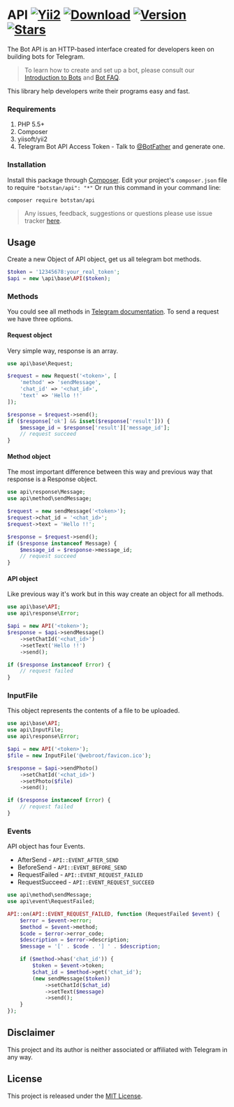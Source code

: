 # API [![Yii2](https://img.shields.io/badge/framework-yii2-green.svg?style=for-the-badge)](http://www.yiiframework.com/) [![Download](https://img.shields.io/packagist/dt/botstan/API.svg?style=for-the-badge)](https://github.com/botstan/API) [![Version](https://img.shields.io/badge/version-V3.4-blue.svg?style=for-the-badge)](https://packagist.org/packages/botstan/API) [![Stars](https://img.shields.io/github/stars/botstan/API.svg?style=for-the-badge&label=Like)](https://github.com/botstan/API)
The Bot API is an HTTP-based interface created for developers keen on building bots for Telegram.
> To learn how to create and set up a bot, please consult our [Introduction to Bots](https://core.telegram.org/bots) and [Bot FAQ](https://core.telegram.org/bots/faq).


This library help developers write their programs easy and fast.

### Requirements
1. PHP 5.5+
2. Composer
3. yiisoft/yii2
4. Telegram Bot API Access Token - Talk to [@BotFather](https://t.me/botfather) and generate one.

### Installation
Install this package through [Composer](https://getcomposer.org/). Edit your project's `composer.json` file to require `"botstan/api": "*"` Or run this command in your command line:
```
composer require botstan/api
```

> Any issues, feedback, suggestions or questions please use issue tracker [here](https://github.com/botstan/API/issues).

## Usage
Create a new Object of API object, get us all telegram bot methods.
```php
$token = '12345678:your_real_token';
$api = new \api\base\API($token);
```

### Methods
You could see all methods in [Telegram documentation](https://core.telegram.org/bots/api). To send a request we have three options.

#### Request object
Very simple way, response is an array.
```php
use api\base\Request;

$request = new Request('<token>', [
    'method' => 'sendMessage',
    'chat_id' => '<chat_id>',
    'text' => 'Hello !!'
]);

$response = $request->send();
if ($response['ok'] && isset($response['result'])) {
    $message_id = $response['result']['message_id'];
    // request succeed
}
```

#### Method object
The most important difference between this way and previous way that response is a Response object.
```php
use api\response\Message;
use api\method\sendMessage;

$request = new sendMessage('<token>');
$request->chat_id = '<chat_id>';
$request->text = 'Hello !!';

$response = $request->send();
if ($response instanceof Message) {
    $message_id = $response->message_id;
    // request succeed
}
```

#### API object
Like previous way it's work but in this way create an object for all methods.
```php
use api\base\API;
use api\response\Error;

$api = new API('<token>');
$response = $api->sendMessage()
    ->setChatId('<chat_id>')
    ->setText('Hello !!')
    ->send();

if ($response instanceof Error) {
    // request failed
}
```

### InputFile
This object represents the contents of a file to be uploaded.
```php
use api\base\API;
use api\InputFile;
use api\response\Error;

$api = new API('<token>');
$file = new InputFile('@webroot/favicon.ico');

$response = $api->sendPhoto()
    ->setChatId('<chat_id>')
    ->setPhoto($file)
    ->send();

if ($response instanceof Error) {
    // request failed
}
```

### Events
API object has four Events.

* AfterSend - `API::EVENT_AFTER_SEND`
* BeforeSend - `API::EVENT_BEFORE_SEND`
* RequestFailed - `API::EVENT_REQUEST_FAILED`
* RequestSucceed - `API::EVENT_REQUEST_SUCCEED`

```php
use api\method\sendMessage;
use api\event\RequestFailed;

API::on(API::EVENT_REQUEST_FAILED, function (RequestFailed $event) {
    $error = $event->error;
    $method = $event->method;
    $code = $error->error_code;
    $description = $error->description;
    $message = '[' . $code . '] ' . $description;

    if ($method->has('chat_id')) {
        $token = $event->token;
        $chat_id = $method->get('chat_id');
        (new sendMessage($token))
            ->setChatId($chat_id)
            ->setText($message)
            ->send();
    }
});
```

## Disclaimer
This project and its author is neither associated or affiliated with Telegram in any way.

## License
This project is released under the [MIT License](https://github.com/botstan/API/blob/master/LICENSE).

